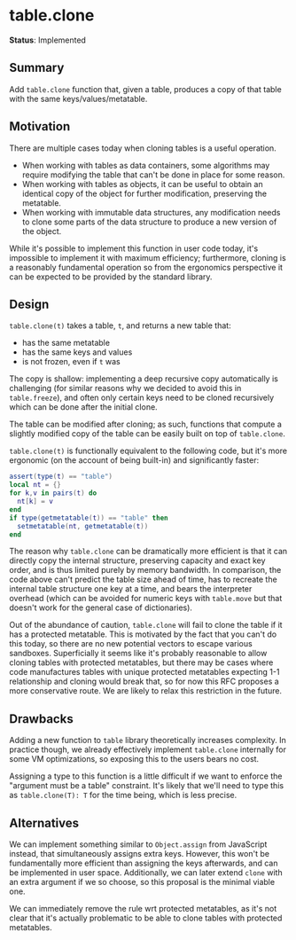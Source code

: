 # table.clone

**Status**: Implemented

## Summary

Add `table.clone` function that, given a table, produces a copy of that table with the same keys/values/metatable.

## Motivation

There are multiple cases today when cloning tables is a useful operation.

- When working with tables as data containers, some algorithms may require modifying the table that can't be done in place for some reason.
- When working with tables as objects, it can be useful to obtain an identical copy of the object for further modification, preserving the metatable.
- When working with immutable data structures, any modification needs to clone some parts of the data structure to produce a new version of the object.

While it's possible to implement this function in user code today, it's impossible to implement it with maximum efficiency; furthermore, cloning is a reasonably fundamental
operation so from the ergonomics perspective it can be expected to be provided by the standard library.

## Design

`table.clone(t)` takes a table, `t`, and returns a new table that:

- has the same metatable
- has the same keys and values
- is not frozen, even if `t` was

The copy is shallow: implementing a deep recursive copy automatically is challenging (for similar reasons why we decided to avoid this in `table.freeze`), and often only certain keys need to be cloned recursively which can be done after the initial clone.

The table can be modified after cloning; as such, functions that compute a slightly modified copy of the table can be easily built on top of `table.clone`.

`table.clone(t)` is functionally equivalent to the following code, but it's more ergonomic (on the account of being built-in) and significantly faster:

```lua
assert(type(t) == "table")
local nt = {}
for k,v in pairs(t) do
  nt[k] = v
end
if type(getmetatable(t)) == "table" then
  setmetatable(nt, getmetatable(t))
end
```

The reason why `table.clone` can be dramatically more efficient is that it can directly copy the internal structure, preserving capacity and exact key order, and is thus
limited purely by memory bandwidth. In comparison, the code above can't predict the table size ahead of time, has to recreate the internal table structure one key at a time,
and bears the interpreter overhead (which can be avoided for numeric keys with `table.move` but that doesn't work for the general case of dictionaries).

Out of the abundance of caution, `table.clone` will fail to clone the table if it has a protected metatable. This is motivated by the fact that you can't do this today, so
there are no new potential vectors to escape various sandboxes. Superficially it seems like it's probably reasonable to allow cloning tables with protected metatables, but
there may be cases where code manufactures tables with unique protected metatables expecting 1-1 relationship and cloning would break that, so for now this RFC proposes a more
conservative route. We are likely to relax this restriction in the future.

## Drawbacks

Adding a new function to `table` library theoretically increases complexity. In practice though, we already effectively implement `table.clone` internally for some VM optimizations, so exposing this to the users bears no cost.

Assigning a type to this function is a little difficult if we want to enforce the "argument must be a table" constraint. It's likely that we'll need to type this as `table.clone(T): T` for the time being, which is less precise.

## Alternatives

We can implement something similar to `Object.assign` from JavaScript instead, that simultaneously assigns extra keys. However, this won't be fundamentally more efficient than
assigning the keys afterwards, and can be implemented in user space. Additionally, we can later extend `clone` with an extra argument if we so choose, so this proposal is the
minimal viable one.

We can immediately remove the rule wrt protected metatables, as it's not clear that it's actually problematic to be able to clone tables with protected metatables.
